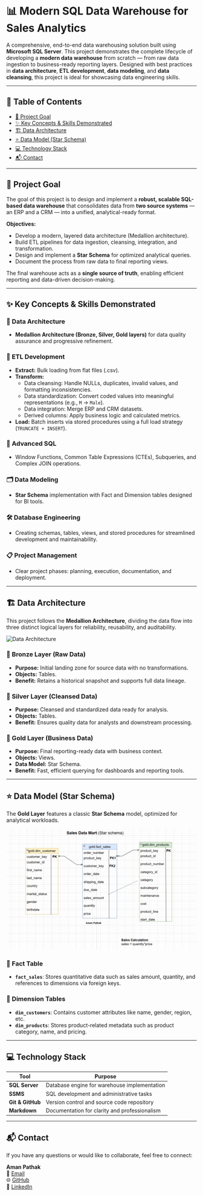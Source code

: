 
# 📊 Modern SQL Data Warehouse for Sales Analytics  
A comprehensive, end-to-end data warehousing solution built using **Microsoft SQL Server**. This project demonstrates the complete lifecycle of developing a **modern data warehouse** from scratch — from raw data ingestion to business-ready reporting layers. Designed with best practices in **data architecture**, **ETL development**, **data modeling**, and **data cleansing**, this project is ideal for showcasing data engineering skills.

---

## 📖 Table of Contents
- [🎯 Project Goal](#-project-goal)  
- [✨ Key Concepts & Skills Demonstrated](#-key-concepts--skills-demonstrated)  
- [🏗️ Data Architecture](#-data-architecture)  
- [⭐ Data Model (Star Schema)](#-data-model-star-schema)  
- [💻 Technology Stack](#-technology-stack)  
- [📬 Contact](#-contact)

---

## 🎯 Project Goal

The goal of this project is to design and implement a **robust, scalable SQL-based data warehouse** that consolidates data from **two source systems** — an ERP and a CRM — into a unified, analytical-ready format.

**Objectives:**
- Develop a modern, layered data architecture (Medallion architecture).
- Build ETL pipelines for data ingestion, cleansing, integration, and transformation.
- Design and implement a **Star Schema** for optimized analytical queries.
- Document the process from raw data to final reporting views.

The final warehouse acts as a **single source of truth**, enabling efficient reporting and data-driven decision-making.

---

## ✨ Key Concepts & Skills Demonstrated

### 🧱 Data Architecture
- **Medallion Architecture (Bronze, Silver, Gold layers)** for data quality assurance and progressive refinement.

### 🔄 ETL Development
- **Extract:** Bulk loading from flat files (.csv).
- **Transform:**  
  - Data cleansing: Handle NULLs, duplicates, invalid values, and formatting inconsistencies.  
  - Data standardization: Convert coded values into meaningful representations (e.g., `M` → `Male`).  
  - Data integration: Merge ERP and CRM datasets.  
  - Derived columns: Apply business logic and calculated metrics.
- **Load:** Batch inserts via stored procedures using a full load strategy (`TRUNCATE + INSERT`).

### 🧠 Advanced SQL
- Window Functions, Common Table Expressions (CTEs), Subqueries, and Complex JOIN operations.

### 🗂️ Data Modeling
- **Star Schema** implementation with Fact and Dimension tables designed for BI tools.

### 🛠️ Database Engineering
- Creating schemas, tables, views, and stored procedures for streamlined development and maintainability.

### 📋 Project Management
- Clear project phases: planning, execution, documentation, and deployment.

---

## 🏗️ Data Architecture

This project follows the **Medallion Architecture**, dividing the data flow into three distinct logical layers for reliability, reusability, and auditability.

![Data Architecture]()

### 🥉 Bronze Layer (Raw Data)
- **Purpose:** Initial landing zone for source data with no transformations.
- **Objects:** Tables.
- **Benefit:** Retains a historical snapshot and supports full data lineage.

### 🥈 Silver Layer (Cleansed Data)
- **Purpose:** Cleansed and standardized data ready for analysis.
- **Objects:** Tables.
- **Benefit:** Ensures quality data for analysts and downstream processing.

### 🥇 Gold Layer (Business Data)
- **Purpose:** Final reporting-ready data with business context.
- **Objects:** Views.
- **Data Model:** Star Schema.
- **Benefit:** Fast, efficient querying for dashboards and reporting tools.

---

## ⭐ Data Model (Star Schema)

The **Gold Layer** features a classic **Star Schema** model, optimized for analytical workloads.

![Data Model](https://github.com/Amanpathak8/Sql-data-warehouse-project/blob/main/docs/data_model.png)

### 🔹 Fact Table
- **`fact_sales`**: Stores quantitative data such as sales amount, quantity, and references to dimensions via foreign keys.

### 🔸 Dimension Tables
- **`dim_customers`**: Contains customer attributes like name, gender, region, etc.
- **`dim_products`**: Stores product-related metadata such as product category, name, and pricing.

---

## 💻 Technology Stack

| Tool              | Purpose                                       |
|-------------------|-----------------------------------------------|
| **SQL Server**    | Database engine for warehouse implementation  |
| **SSMS**          | SQL development and administrative tasks      |
| **Git & GitHub**  | Version control and source code repository    |
| **Markdown**      | Documentation for clarity and professionalism |

---

## 📬 Contact

If you have any questions or would like to collaborate, feel free to connect:

**Aman Pathak**  
📧 [Email](mailto:your-email@example.com)  
🌐 [GitHub](https://github.com/Amanpathak8)  
🔗 [LinkedIn](https://www.linkedin.com/in/your-linkedin/)

